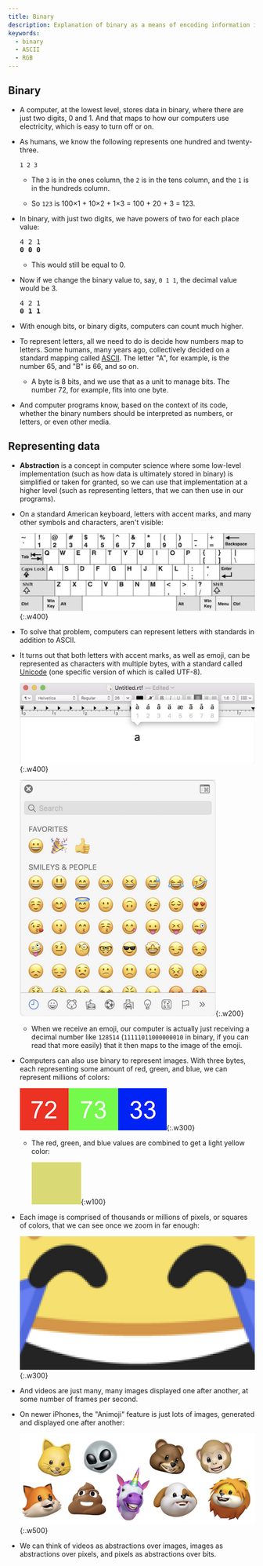 ```yaml
---
title: Binary
description: Explanation of binary as a means of encoding information in computers.
keywords:
  - binary
  - ASCII
  - RGB
---
```


## Binary

*   A computer, at the lowest level, stores data in binary, where there are just two digits, 0 and 1. And that maps to how our computers use electricity, which is easy to turn off or on.

*   As humans, we know the following represents one hundred and twenty-three.

        1 2 3

    *   The `3` is in the ones column, the `2` is in the tens column, and the `1` is in the hundreds column.

    *   So `123` is 100×1 + 10×2 + 1×3 = 100 + 20 + 3 = 123.

*   In binary, with just two digits, we have powers of two for each place value:

    <pre>4 2 1
    <b>0 0 0</b>
    </pre>

    *   This would still be equal to 0.

*   Now if we change the binary value to, say, `0 1 1`, the decimal value would be 3.

    <pre>4 2 1
    <b>0 1 1</b>
    </pre>

*   With enough bits, or binary digits, computers can count much higher.

*   To represent letters, all we need to do is decide how numbers map to letters. Some humans, many years ago, collectively decided on a standard mapping called [ASCII](https://en.wikipedia.org/wiki/ASCII). The letter "A", for example, is the number 65, and "B" is 66, and so on.

    *   A byte is 8 bits, and we use that as a unit to manage bits. The number 72, for example, fits into one byte.

*   And computer programs know, based on the context of its code, whether the binary numbers should be interpreted as numbers, or letters, or even other media.

## Representing data

*   **Abstraction** is a concept in computer science where some low-level implementation (such as how data is ultimately stored in binary) is simplified or taken for granted, so we can use that implementation at a higher level (such as representing letters, that we can then use in our programs).

*   On a standard American keyboard, letters with accent marks, and many other symbols and characters, aren't visible:

	![computer keyboard with labeled keys](keyboard.png){:.w400}
	
*   To solve that problem, computers can represent letters with standards in addition to ASCII.

*   It turns out that both letters with accent marks, as well as emoji, can be represented as characters with multiple bytes, with a standard called [Unicode](https://en.wikipedia.org/wiki/Unicode) (one specific version of which is called UTF-8).

	![text editor with various options for accent marks over the letter a](unicode.png){:.w400}
	
	![on-screen emoji selector](emoji.png){:.w200}

    * When we receive an emoji, our computer is actually just receiving a decimal number like `128514` (`11111011000000010` in binary, if you can read that more easily) that it then maps to the image of the emoji.

*   Computers can also use binary to represent images. With three bytes, each representing some amount of red, green, and blue, we can represent millions of colors:

    ![red square labeled with 72, green square labeled with 73, blue square labeled with 33](rgb.png){:.w300}
	
    *   The red, green, and blue values are combined to get a light yellow color:  

        ![light yellow square](rgb_combined.png){:w100}

*   Each image is comprised of thousands or millions of pixels, or squares of colors, that we can see once we zoom in far enough:

	![zoomed-in emoji of laughing tears of joy with squares of pixels distinguishable](emoji_zoomed.png){:.w300}

*   And videos are just many, many images displayed one after another, at some number of frames per second.

*   On newer iPhones, the "Animoji" feature is just lots of images, generated and displayed one after another:

	![various animoji](animoji.png){:.w500}

*   We can think of videos as abstractions over images, images as abstractions over pixels, and pixels as abstractions over bits.
